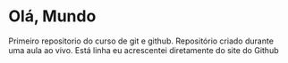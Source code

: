 # Olá, Mundo
 Primeiro repositorio do curso de git e github.
 Repositório criado durante uma aula ao vivo.
 Está linha eu acrescentei diretamente do site do Github
